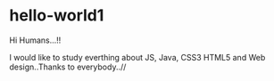 # hello-world1

Hi Humans...!!

I would like to study everthing about JS, Java, CSS3 HTML5 and 
Web design..Thanks to everybody..//
